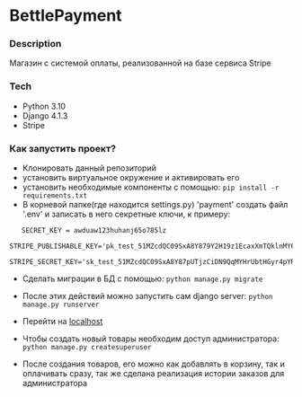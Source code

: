 # BettlePayment
### Description
Магазин с системой оплаты, реализованной на базе сервиса Stripe

### Tech
- Python 3.10
- Django 4.1.3
- Stripe

### Как запустить проект?
- Клонировать данный репозиторий
- установить виртуальное окружение и активировать его
- установить необходимые компоненты с помощью:
```pip install -r requirements.txt```
- В корневой папке(где находится settings.py) 'payment' создать файл '.env' и записать в него секретные ключи, к примеру:
```
   SECRET_KEY = awduaw123huhanj65o785lz
   STRIPE_PUBLISHABLE_KEY='pk_test_51MZcdQC09SxA8Y879Y2H19z1EcaxXmTQklnMY6UqjgRNrHTThc'
   STRIPE_SECRET_KEY='sk_test_51MZcdQC09SxA8Y87pUTjzCiDN9QqMYHrUbtHGyr4pYRJLvKk9wKjHX7xkW8u1HKzk381naIn7iA6800qeFPF7XT'
```
- Сделать миграции в БД с помощью:
```python manage.py migrate```
- После этих действий можно запустить сам django server:
```python manage.py runserver```
- Перейти на [localhost](http://127.0.0.1:8000/)

- Чтобы создать новый товары необходим доступ администратора:
```python manage.py createsuperuser```
- После создания товаров, его можно как добавлять в корзину, так и оплачивать сразу,
так же сделана реализация истории заказов для администратора


